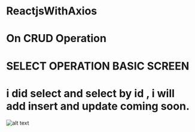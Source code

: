 # ReactjsWithAxios
# On CRUD Operation
 
# SELECT OPERATION BASIC SCREEN

# i did select and select by id , i will add insert and update coming soon.

![alt text](http://www.buraksecer.com/wp-content/uploads/2019/12/reactselect.png)
